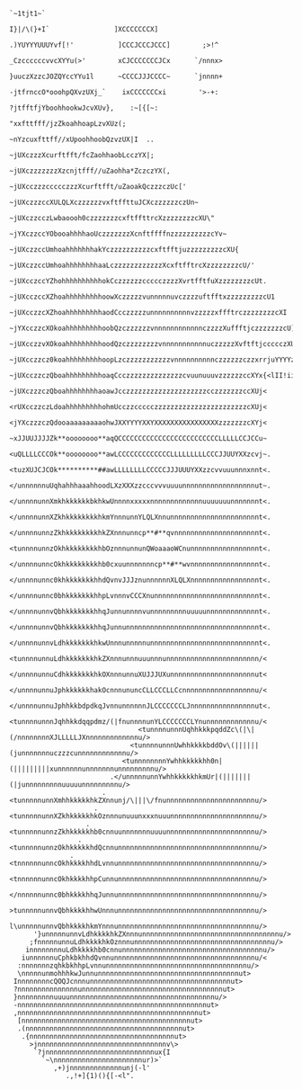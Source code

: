                                                                                                                                                                             
                                                                                                                                                                            
                                                                                                                                               `~1tjt1~`                    
                                                                                                                    I}|/\(}+I`                ]XCCCCCCCX]                   
                                                                                                                  .)YUYYYUUUYvf[!'           ]CCCJCCCJCCC]        ;>!^      
                                                                                                                  _CzccccccvvcXYYu(>'        xCJCCCCCCCJCx      `/nnnx>     
                                                                                                                  }uuczXzzcJOZQYccYYu1l      ~CCCCJJJCCCC~      `jnnnn+     
                                                                                                                  -jtfrnccO*ooohpQXvzUXj_`    ixCCCCCCCxi        '>-+:      
                                                                                                                  ?jtfftfjYboohhookwJcvXUv},    :~[{[~:                     
                                                                                                                 "xxfttfff/jzZkoahhoapLzvXUz(;                              
                                                                                                                ~nYzcuxfttff//xUpoohhoobQzvzUX|I  ..                        
                                                                                                              ~jUXczzzXcurftfft/fcZaohhaobLcczYX|;                          
                                                                                                            ~jUXczzzzzzzXzcnjtfff//uZaohha*ZczczYX(,                        
                                                                                                          ~jUXcczzzccccczzzXcurftfft/uZaoakQczzzczUc['                      
                                                                                                        ~jUXczzzccXULQLXczzzzzzvxftffttuJCXczzzzzzczUn~                     
                                                                                                      ~jUXczzcczLwbaoooh0czzzzzzzcxftffttrcXzzzzzzzzcXU\"                   
                                                                                                    ~jYXczzccYObooahhhhaoUczzzzzzzXcnftffffnzzzzzzzzzzcYv~                  
                                                                                                  ~jUXczzccUmhoahhhhhhhakYczzzzzzzzzzcxftfftjuzzzzzzzzzcXU{                 
                                                                                                ~jUXczzccUmhoahhhhhhhhaaLczzzzzzzzzzzzXcxftfftrcXzzzzzzzzcU/'               
                                                                                              ~jUXcczccYZhohhhhhhhhhhokCczzzzzzccccczzzzXvrtfftfuXzzzzzzzzcUt.              
                                                                                            ~jUXcczccXZhoahhhhhhhhhoowXczzzzzvunnnnnuvczzzzuftfftxzzzzzzzzzcU1              
                                                                                          ~jUXcczzcXZhoahhhhhhhhhaodCcczzzzzunnnnnnnnnnvzzzzzxffftrczzzzzzzzcXI             
                                                                                        ~jYXcczzcXOkoahhhhhhhhhoobQzczzzzzzvnnnnnnnnnnnnczzzzXuffftjczzzzzzzcU]             
                                                                                      ~jUXcczzvXOkoahhhhhhhhhoodQzczzzzzzzzvnnnnnnnnnnnuczzzzzXvftftjccccczXUXl             
                                                                                    ~jUXcczzcz0koahhhhhhhhhoopLzczzzzzzzzzzzvnnnnnnnnnnczzzzzzczzxrrjuYYYYzu|I              
                                                                                  ~jUXcczzczQboahhhhhhhhhoaqCcczzzzzzzzzzzzzzcvuunuuuvzzzzzzccXYx{<lII!iil:'                
                                                                                ~jUXczzzczQboahhhhhhhhaoawJcczzzzzzzzzzzzzzzzzzzzcczzzzzzzccXUj<                            
                                                                              <rUXcczzczLdoahhhhhhhhhohmUcczzccccczzzzzzzzzzzzzzzzzzzzzzzcXUj<                              
                                                                            <jYXczzzczQdooaaaaaaaaaohwJXXYYYYXXYXXXXXXXXXXXXXXXXzzzzzzzcXYj<                                
                                                                          ~xJJUUJJJJZk**oooooooo**aqQCCCCCCCCCCCCCCCCCCCCCCCCCLLLLLCCJCCu~                                  
                                                                        <uQLLLLCCCOk**oooooooo**awLCCCCCCCCCCCCCLLLLLLLLLCCCJJUUYXXzcvj~.                                   
                                                                      <tuzXUJCJCOk**********##awLLLLLLLLCCCCCJJJUUUYXXzzcvvuuunnnxnnt<.                                     
                                                                    </unnnnnnuUqhahhhaaahhoodLXzXXXzzcccvvvuuuunnnnnnnnnnnnnnnnnnut~.                                       
                                                                  </unnnnunnXmkhkkkkkkbkhkwUnnnnxxxxxnnnnnnnnnnnnnuuuuuuunnnnnnnt<.                                         
                                                                </unnnnunnXZkhkkkkkkkkhkmYnnnunnYLQLXnnunnnnnnnnnnnnnnnnnnnnnnt<.                                           
                                                              </unnnnunnzZkhkkkkkkkkhkZXnnnunncp**#**qvnnnnnnnnnnnnnnnnnnnnnt<.                                             
                                                            <tunnnnunnzOkhkkkkkkkkhbOznnnunnunQWoaaaoWCnunnnnnnnnnnnnnnnnnt<.                                               
                                                          </unnnnunncOkhkkkkkkkkhb0cxuunnnnnnncp**#**wvnnnnnnnnnnnnnnnnnt<.                                                 
                                                        </unnnnunnc0khkkkkkkkhhdQvnvJJJznunnnnnnXLQLXnnnnnnnnnnnnnnnnnt<.                                                   
                                                      </unnnnunnc0bhkkkkkkkhhpLvnnnvCCCXnunnnnnnnnnnnnnnnnnnnnnnnnnnt<.                                                     
                                                    </unnnnunnvQbhkkkkkkkhhqJunnunnnnvunnnnnnnnnuuuuunnnnnnnnnnnnnt<.                                                       
                                                  </unnnnunnvQbhkkkkkkkhhqJunnunnnnnnnnnnnnnnnnnnnnnnnnnnnnnnnnnt<.                                                         
                                                </unnnnunnvLdhkkkkkkkhkwUnnnunnnnnunnnnnnnnnnnnnnnnnnnnnnnnnnnt<.                                                           
                                              <tunnnnunnuLdhkkkkkkkhkZXnnnunnnuuunnnunnnnnnnnnnnnnnnnnnnnnnn/<                                                              
                                            </unnnnunnuCdhkkkkkkkhkOXnnnunnuXUJJJUXunnnnnnnnnnnnnnnnnnnnnut<                                                                
                                          </unnnnunnuJphkkkkkkhakOcnnnununcCLLCCCLLCcnnnnnnnnnnnnnnnnnnu/<                                                                  
                                        </unnnnunnuJphhkkbdpdkqJvnnunnnnnnJLCCCCCCCLJnnnnnnnnnnnnnnnnut<.                                                                   
                                      <tunnnnunnnJqhhkkdqqpdmz/(|fnunnnnunYLCCCCCCCLYnunnnnnnnnnnnnu/<                                                                      
                                    <tunnnnunnnUqhhkkkpqddZc\(|\|(/nnnnnnnnXJLLLLLJXnnnnnnnnnnnnnu/>                                                                        
                                  <tunnnnunnnUwhhkkkkbddOv\(||||||(junnnnnnnuczzzcunnnnnnnnnnnnu/>                                                                          
                                <tunnnnnnnnYwhhkkkkkhh0n|(|||||||||xunnnnnnunnnnnnnunnnnnnnnnu/>                                                                            
                             .</unnnnnunnYwhhkkkkkhkmUr|(|||||||(|junnnnnnnnnuuuuunnnnnnnnnu/>                                                                              
                           .<tunnnnnunnXmhhkkkkkhkZXnnunj/\|||\/fnunnnnnnnnnnnnnnnnnnnnnnu/>                                                                                
                         .<tunnnnnunnXZkhkkkkkhkOznnnunuuunxxxnuuunnnnnnnnnnnnnnnnnnnnnu/>                                                                                  
                       .<tunnnnnunnzZkhkkkkkhb0cnnuunnnnnnnuuuunnnnnnnnnnnnnnnnnnnnnnu/>                                                                                    
                     .<tunnnnnunnzOkhkkkkkhdQcnnunnnnnnnnnnnnnnnnnnnnnnnnnnnnnnnnnnu/>                                                                                      
                   .<tnnnnnnunncOkhkkkkhhdLvnnunnnnnnnnnnnnnnnnnnnnnnnnnnnnnnnnnnu/>                                                                                        
                  <tnnnnnnunncOkhkkkkhhpCunnunnnnnnnnnnnnnnnnnnnnnnnnnnnnnnnnnnu/>                                                                                          
                </nnnnnnunnc0bhkkkkhhqJunnunnnnnnnnnnnnnnnnnnnnnnnnnnnnnnnnnnu/>                                                                                            
              >tunnnnnunnvQbhkkkkhhwUnnnunnnnnnnnnnnnnnnnnnnnnnnnnnnnnnnnnnu/>                                                                                              
            l\unnnnnunnvQbhkkkkhkmYnnnunnnnnnnnnnnnnnnnnnnnnnnnnnnnnnnnnnu/>                                                                                                
          '}unnnnnunnvLdhkkkkhkZXnnnunnnnnnnnnnnnnnnnnnnnnnnnnnnnnnnnnnu/>                                                                                                  
         ;fnnnnnunnuLdhkkkkhkOznnnunnnnnnnnnnnnnnnnnnnnnnnnnnnnnnnnnnu/>                                                                                                    
        innnnnnnnuLdhkkkkhb0cnnunnnnnnnnnnnnnnnnnnnnnnnnnnnnnnnnnnnu/>                                                                                                      
       iunnnnnnuCphkbkhhdQvnnunnnnnnnnnnnnnnnnnnnnnnnnnnnnnnnnnnnu/<                                                                                                        
      :nnnnnnnzqhkbkhhpLvnnunnnnnnnnnnnnnnnnnnnnnnnnnnnnnnnnnnnu/>                                                                                                          
      \nnnnnunmohhhkwJunnunnnnnnnnnnnnnnnnnnnnnnnnnnnnnnnnnnnut>                                                                                                            
     InnnnnnnncQOQJcnnnunnnnnnnnnnnnnnnnnnnnnnnnnnnnnnnnnnnut>                                                                                                              
     ?nnnnnnnnnnnnnnnunnnnnnnnnnnnnnnnnnnnnnnnnnnnnnnnnnnut>                                                                                                                
     }nnnnnnnnnuuuunnnnnnnnnnnnnnnnnnnnnnnnnnnnnnnnnnnnu/>                                                                                                                  
     -nnnnnnnnnnnnnnnnnnnnnnnnnnnnnnnnnnnnnnnnnnnnnnnut>                                                                                                                    
     ,nnnnnnnnnnnnnnnnnnnnnnnnnnnnnnnnnnnnnnnnnnnnnut>                                                                                                                      
      [nnnnnnnnnnnnnnnnnnnnnnnnnnnnnnnnnnnnnnnnnnut>                                                                                                                        
      .(nnnnnnnnnnnnnnnnnnnnnnnnnnnnnnnnnnnnnnnut>                                                                                                                          
       .{nnnnnnnnnnnnnnnnnnnnnnnnnnnnnnnnnnnnut>                                                                                                                            
         >jnnnnnnnnnnnnnnnnnnnnnnnnnnnnnnnnv\>                                                                                                                              
          `?jnnnnnnnnnnnnnnnnnnnnnnnnnnnux{I                                                                                                                                
            `~\nnnnnnnnnnnnnnnnnnnnnnur)>`                                                                                                                                  
               ,+)jnnnnnnnnnnnnnunj(-l'                                                                                                                                     
                  .,!+]{1)(){[-<l".                                                                                                                                         
                                                                                                                                                                            
                                                                                                                                                                            
                                                                                                                                                                            
